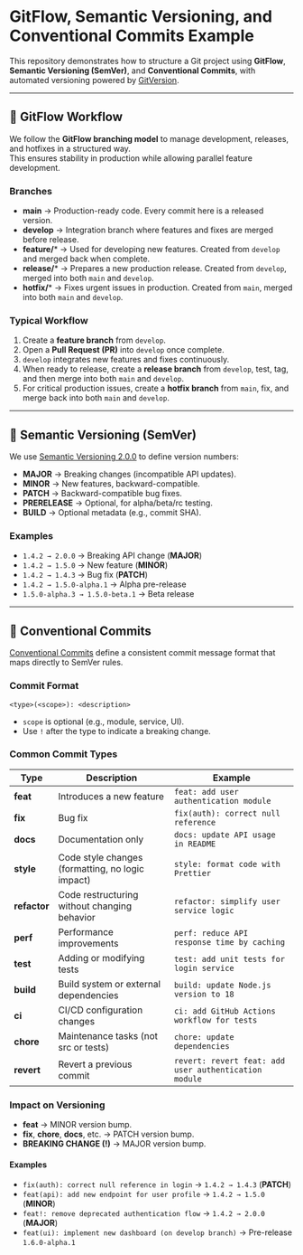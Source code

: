 # GitFlow, Semantic Versioning, and Conventional Commits Example

This repository demonstrates how to structure a Git project using **GitFlow**, **Semantic Versioning (SemVer)**, and **Conventional Commits**, with automated versioning powered by [GitVersion](https://gitversion.net).

---

## 🔀 GitFlow Workflow

We follow the **GitFlow branching model** to manage development, releases, and hotfixes in a structured way.  
This ensures stability in production while allowing parallel feature development.

### Branches
- **main** → Production-ready code. Every commit here is a released version.  
- **develop** → Integration branch where features and fixes are merged before release.  
- **feature/*** → Used for developing new features. Created from `develop` and merged back when complete.  
- **release/*** → Prepares a new production release. Created from `develop`, merged into both `main` and `develop`.  
- **hotfix/*** → Fixes urgent issues in production. Created from `main`, merged into both `main` and `develop`.  

### Typical Workflow
1. Create a **feature branch** from `develop`.  
2. Open a **Pull Request (PR)** into `develop` once complete.  
3. `develop` integrates new features and fixes continuously.  
4. When ready to release, create a **release branch** from `develop`, test, tag, and then merge into both `main` and `develop`.  
5. For critical production issues, create a **hotfix branch** from `main`, fix, and merge back into both `main` and `develop`.  

---

## 🔢 Semantic Versioning (SemVer)

We use [Semantic Versioning 2.0.0](https://semver.org/) to define version numbers:  


- **MAJOR** → Breaking changes (incompatible API updates).  
- **MINOR** → New features, backward-compatible.  
- **PATCH** → Backward-compatible bug fixes.  
- **PRERELEASE** → Optional, for alpha/beta/rc testing.  
- **BUILD** → Optional metadata (e.g., commit SHA).  

### Examples
- `1.4.2 → 2.0.0` → Breaking API change (**MAJOR**)  
- `1.4.2 → 1.5.0` → New feature (**MINOR**)  
- `1.4.2 → 1.4.3` → Bug fix (**PATCH**)  
- `1.4.2 → 1.5.0-alpha.1` → Alpha pre-release  
- `1.5.0-alpha.3 → 1.5.0-beta.1` → Beta release  

---

## 📝 Conventional Commits

[Conventional Commits](https://www.conventionalcommits.org/) define a consistent commit message format that maps directly to SemVer rules.

### Commit Format
```
<type>(<scope>): <description>
````
- `scope` is optional (e.g., module, service, UI).  
- Use `!` after the type to indicate a breaking change.  

### Common Commit Types

| Type     | Description                                                        | Example                                       |
|----------|--------------------------------------------------------------------|-----------------------------------------------|
| **feat** | Introduces a new feature                                           | `feat: add user authentication module`        |
| **fix**  | Bug fix                                                            | `fix(auth): correct null reference`           |
| **docs** | Documentation only                                                 | `docs: update API usage in README`            |
| **style**| Code style changes (formatting, no logic impact)                   | `style: format code with Prettier`            |
| **refactor** | Code restructuring without changing behavior                  | `refactor: simplify user service logic`       |
| **perf** | Performance improvements                                           | `perf: reduce API response time by caching`   |
| **test** | Adding or modifying tests                                          | `test: add unit tests for login service`      |
| **build**| Build system or external dependencies                              | `build: update Node.js version to 18`         |
| **ci**   | CI/CD configuration changes                                        | `ci: add GitHub Actions workflow for tests`   |
| **chore**| Maintenance tasks (not src or tests)                               | `chore: update dependencies`                  |
| **revert**| Revert a previous commit                                          | `revert: revert feat: add user authentication module` |

### Impact on Versioning
- **feat** → MINOR version bump.  
- **fix**, **chore**, **docs**, etc. → PATCH version bump.  
- **BREAKING CHANGE (!)** → MAJOR version bump.  

#### Examples
- `fix(auth): correct null reference in login` → `1.4.2 → 1.4.3` (**PATCH**)  
- `feat(api): add new endpoint for user profile` → `1.4.2 → 1.5.0` (**MINOR**)  
- `feat!: remove deprecated authentication flow` → `1.4.2 → 2.0.0` (**MAJOR**)  
- `feat(ui): implement new dashboard (on develop branch)` → Pre-release `1.6.0-alpha.1` 

